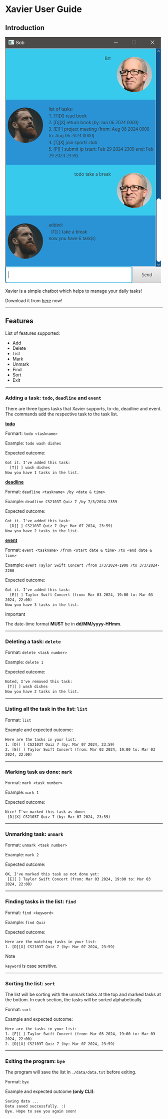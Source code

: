 # Xavier User Guide

## Introduction

![Ui](./Ui.png)

Xavier is a simple chatbot which helps to manage your daily tasks!

Download it from [<u>here</u>](https://github.com/shunjieee/ip/releases/download/A-Release/xavier.jar) now!

---
## Features 
List of features supported:
* Add
* Delete
* List
* Mark
* Unmark
* Find
* Sort
* Exit

---
### Adding a task: `todo`, `deadline` and `event`

There are three types tasks that Xavier supports, to-do, deadline and event. The commands add the respective task to the task list.

**<u>todo</u>**

Formart: 
`todo <taskname>`

Example:
`todo wash dishes`

Expected outcome:
```
Got it. I've added this task:
  [T][ ] wash dishes
Now you have 1 tasks in the list.
```

**<u>deadline</u>**

Format: 
`deadline <taskname> /by <date & time>`

Example:
`deadline CS2103T Quiz 7 /by 7/3/2024-2359`

Expected outcome:
```
Got it. I've added this task:
  [D][ ] CS2103T Quiz 7 (by: Mar 07 2024, 23:59)
Now you have 2 tasks in the list.
```

**<u>event</u>**

Format: 
`event <taskname> /from <start date & time> /to <end date & time>`

Example:
`event Taylor Swift Concert /from 3/3/2024-1900 /to 3/3/2024-2200`

Expected outcome:
```
Got it. I've added this task:
  [E][ ] Taylor Swift Concert (from: Mar 03 2024, 19:00 to: Mar 03 2024, 22:00)
Now you have 3 tasks in the list.
```

> [!IMPORTANT]
> The date-time format **MUST** be in **dd/MM/yyyy-HHmm**.

---
### Deleting a task: `delete`

Format:
`delete <task number>`

Example:
`delete 1`

Expected outcome:
```
Noted, I've removed this task:
 [T][ ] wash dishes
Now you have 2 tasks in the list.
```

---
### Listing all the task in the list: `list`

Format:
`list`

Example and expected outcome:
```
Here are the tasks in your list:
1. [D][ ] CS2103T Quiz 7 (by: Mar 07 2024, 23:59)
2. [E][ ] Taylor Swift Concert (from: Mar 03 2024, 19:00 to: Mar 03 2024, 22:00)
```

---
### Marking task as done: `mark`

Format:
`mark <task number>`

Example:
`mark 1`

Expected outcome:
```
Nice! I've marked this task as done:
 [D][X] CS2103T Quiz 7 (by: Mar 07 2024, 23:59)
```

---
### Unmarking task: `unmark`

Format:
`unmark <task number>`

Example:
`mark 2`

Expected outcome:
```
OK, I've marked this task as not done yet:
 [E][ ] Taylor Swift Concert (from: Mar 03 2024, 19:00 to: Mar 03 2024, 22:00)
```

---
### Finding tasks in the list: `find`

Format:
`find <keyword>`

Example:
`find Quiz`

Expected outcome:
```
Here are the matching tasks in your list:
1. [D][X] CS2103T Quiz 7 (by: Mar 07 2024, 23:59)
```
> [!NOTE]
> `keyword` is case sensitive.

---
### Sorting the list: `sort`

The list will be sorting with the unmark tasks at the top and marked tasks at the bottom. In each section, the tasks will be sorted alphabetically.

Format:
`sort`

Example and expected outcome:
```
Here are the tasks in your list:
1. [E][ ] Taylor Swift Concert (from: Mar 03 2024, 19:00 to: Mar 03 2024, 22:00)
2. [D][X] CS2103T Quiz 7 (by: Mar 07 2024, 23:59)
```

---
### Exiting the program: `bye`

The program will save the list in `./data/data.txt` before exiting.

Format: 
`bye`

Example and expected outcome **(only CLI)**:
```
Saving data ...
Data saved successfully. :)
Bye. Hope to see you again soon!
```
